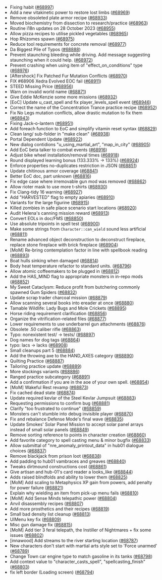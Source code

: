 * Fixing habit ([#68997](https://github.com/CleverRaven/Cataclysm-DDA/pull/68997))
* Add a new vitakinetic power to restore lost limbs ([#68969](https://github.com/CleverRaven/Cataclysm-DDA/pull/68969))
* Remove obsoleted plate armor recipe  ([#68933](https://github.com/CleverRaven/Cataclysm-DDA/pull/68933))
* Moved biochemistry from dissection to research/practice ([#68963](https://github.com/CleverRaven/Cataclysm-DDA/pull/68963))
* Routine i18n updates on 28 October 2023 ([#68955](https://github.com/CleverRaven/Cataclysm-DDA/pull/68955))
* Allow pizza recipes to utilise pickled vegetables ([#68965](https://github.com/CleverRaven/Cataclysm-DDA/pull/68965))
* Hop Rhizomes spawn ([#68975](https://github.com/CleverRaven/Cataclysm-DDA/pull/68975))
* Reduce tool requirements for concrete removal ([#68977](https://github.com/CleverRaven/Cataclysm-DDA/pull/68977))
* Da Biggest Pile of Typos ([#68888](https://github.com/CleverRaven/Cataclysm-DDA/pull/68888))
* Prevent staunching bleeding while driving. Add message suggesting staunching when it could help. ([#68972](https://github.com/CleverRaven/Cataclysm-DDA/pull/68972))
* Prevent crashing when using item of "effect_on_conditions" type ([#68976](https://github.com/CleverRaven/Cataclysm-DDA/pull/68976))
* [Aftershock] Fix Patched Fur Mutation Conflicts ([#68970](https://github.com/CleverRaven/Cataclysm-DDA/pull/68970))
* FIX #68906  Xedra Evolved EOC fail ([#68911](https://github.com/CleverRaven/Cataclysm-DDA/pull/68911))
* STEED Missing Price ([#68956](https://github.com/CleverRaven/Cataclysm-DDA/pull/68956))
* Warn on invalid world name ([#68871](https://github.com/CleverRaven/Cataclysm-DDA/pull/68871))
* Give Eddie McKenzie some more missions ([#68932](https://github.com/CleverRaven/Cataclysm-DDA/pull/68932))
* [EoC] Update u_cast_spell and fix player_levels_spell event ([#68946](https://github.com/CleverRaven/Cataclysm-DDA/pull/68946))
* Correct the name of the Concentration Trance practice recipe ([#68952](https://github.com/CleverRaven/Cataclysm-DDA/pull/68952))
* Fix No Legs mutation conflicts, allow drastic mutation to fix them ([#68943](https://github.com/CleverRaven/Cataclysm-DDA/pull/68943))
* Fixing Jack-o-lantern ([#68951](https://github.com/CleverRaven/Cataclysm-DDA/pull/68951))
* Add foreach function to EoC and simplify vitamin reset syntax ([#68829](https://github.com/CleverRaven/Cataclysm-DDA/pull/68829))
* Clean lang/ sub-folder in "make clean" ([#68938](https://github.com/CleverRaven/Cataclysm-DDA/pull/68938))
* Portal Dependent Update ([#68922](https://github.com/CleverRaven/Cataclysm-DDA/pull/68922))
* New dialog contidions "u_using_martial_art", "map_in_city" ([#68905](https://github.com/CleverRaven/Cataclysm-DDA/pull/68905))
* Add EoC beta talker to combat events ([#68916](https://github.com/CleverRaven/Cataclysm-DDA/pull/68916))
* Adjust bike wheel installation/removal times ([#68918](https://github.com/CleverRaven/Cataclysm-DDA/pull/68918))
* Round displayed learning bonus (133.333% -> 133%) ([#68924](https://github.com/CleverRaven/Cataclysm-DDA/pull/68924))
* Enforce properties no-duplicates restriction in JSON ([#68851](https://github.com/CleverRaven/Cataclysm-DDA/pull/68851))
* Update chitinous armor coverage ([#68841](https://github.com/CleverRaven/Cataclysm-DDA/pull/68841))
* Better EoC doc, part unknown ([#68816](https://github.com/CleverRaven/Cataclysm-DDA/pull/68816))
* Fix edge case where irremovable gun mod was removed ([#68862](https://github.com/CleverRaven/Cataclysm-DDA/pull/68862))
* Allow rioter mask to use more t-shirts ([#68930](https://github.com/CleverRaven/Cataclysm-DDA/pull/68930))
* Fix Clang-tidy 16 warning ([#68927](https://github.com/CleverRaven/Cataclysm-DDA/pull/68927))
* Add "HARVESTED" flag to empty apiaries ([#68910](https://github.com/CleverRaven/Cataclysm-DDA/pull/68910))
* Variants for the large figurine ([#68915](https://github.com/CleverRaven/Cataclysm-DDA/pull/68915))
* Killed zombies in safe place scenario start locations ([#68920](https://github.com/CleverRaven/Cataclysm-DDA/pull/68920))
* Audit Helena's canning mission reward ([#68913](https://github.com/CleverRaven/Cataclysm-DDA/pull/68913))
* Convert EOLs in doc/FMS ([#68850](https://github.com/CleverRaven/Cataclysm-DDA/pull/68850))
* Use absolute tripoints in spell test ([#68900](https://github.com/CleverRaven/Cataclysm-DDA/pull/68900))
* Make some strings from ``Character::can_wield`` sound less artificial ([#68811](https://github.com/CleverRaven/Cataclysm-DDA/pull/68811))
* Rename advanced object deconstruction to deconstruct fireplace, replace stone fireplace with brick fireplace ([#68904](https://github.com/CleverRaven/Cataclysm-DDA/pull/68904))
* [MoM] Re-bring contemplation factor in line with spellbook reading ([#68893](https://github.com/CleverRaven/Cataclysm-DDA/pull/68893))
* Boat hulls sinking when damaged ([#68814](https://github.com/CleverRaven/Cataclysm-DDA/pull/68814))
* Body heat temperature refactor to standard units. ([#68796](https://github.com/CleverRaven/Cataclysm-DDA/pull/68796))
* Allow atomic coffeemakers to be plugged in ([#68812](https://github.com/CleverRaven/Cataclysm-DDA/pull/68812))
* Add the HAS_MIND flag to appropriate monsters in in-repo mods ([#68852](https://github.com/CleverRaven/Cataclysm-DDA/pull/68852))
* My Sweet Cataclysm: Reduce profit from butchering commonly spawned Gum Spiders ([#68832](https://github.com/CleverRaven/Cataclysm-DDA/pull/68832))
* Update scrap trader charcoal mission ([#68879](https://github.com/CleverRaven/Cataclysm-DDA/pull/68879))
* Allow scanning several books into ereader at once ([#68880](https://github.com/CleverRaven/Cataclysm-DDA/pull/68880))
* Tamable Wildlife: Lady Bugs and Mole Crickets ([#68895](https://github.com/CleverRaven/Cataclysm-DDA/pull/68895))
* Horse riding requirement clarification ([#68856](https://github.com/CleverRaven/Cataclysm-DDA/pull/68856))
* Organize the vitrification-related files ([#68877](https://github.com/CleverRaven/Cataclysm-DDA/pull/68877))
* Lower requirements to use underbarrel gun attachments ([#68876](https://github.com/CleverRaven/Cataclysm-DDA/pull/68876))
* Obsolete .50 caliber rifle ([#68863](https://github.com/CleverRaven/Cataclysm-DDA/pull/68863))
* Typo: nonexistent test/ -> tests/ ([#68897](https://github.com/CleverRaven/Cataclysm-DDA/pull/68897))
* Dog names for dog tags ([#68864](https://github.com/CleverRaven/Cataclysm-DDA/pull/68864))
* typo: lacs -> lacks ([#68908](https://github.com/CleverRaven/Cataclysm-DDA/pull/68908))
* Small cleanups part 5 ([#68884](https://github.com/CleverRaven/Cataclysm-DDA/pull/68884))
* Add the throwing axe to the HAND_AXES category ([#68890](https://github.com/CleverRaven/Cataclysm-DDA/pull/68890))
* Quilting Practice ([#68887](https://github.com/CleverRaven/Cataclysm-DDA/pull/68887))
* Tailoring practice update ([#68889](https://github.com/CleverRaven/Cataclysm-DDA/pull/68889))
* More stockings variants ([#68886](https://github.com/CleverRaven/Cataclysm-DDA/pull/68886))
* Ranged practice subcategory ([#68891](https://github.com/CleverRaven/Cataclysm-DDA/pull/68891))
* Add a confirmation if you are in the aoe of your own spell. ([#68854](https://github.com/CleverRaven/Cataclysm-DDA/pull/68854))
* [MoM] Wakeful Rest revamp ([#68873](https://github.com/CleverRaven/Cataclysm-DDA/pull/68873))
* Fix cached dead state ([#68874](https://github.com/CleverRaven/Cataclysm-DDA/pull/68874))
* Update required kevlar of the Steel Kevlar Jumpsuit ([#68883](https://github.com/CleverRaven/Cataclysm-DDA/pull/68883))
* Requesting permissions to confirm bug ([#68881](https://github.com/CleverRaven/Cataclysm-DDA/pull/68881))
* Clarify "too frustrated to continue" ([#68859](https://github.com/CleverRaven/Cataclysm-DDA/pull/68859))
* Monsters can't stumble into debug invisible player ([#68870](https://github.com/CleverRaven/Cataclysm-DDA/pull/68870))
* Fix and rebalance Defense Mode's final wave ([#68835](https://github.com/CleverRaven/Cataclysm-DDA/pull/68835))
* Update Smokes' Solar Panel Mission to accept solar panel arrays instead of small solar panels ([#68849](https://github.com/CleverRaven/Cataclysm-DDA/pull/68849))
* Remove sorting reference to points in character creation ([#68860](https://github.com/CleverRaven/Cataclysm-DDA/pull/68860))
* Add favorite category to spell casting menu & minor bugfix ([#68833](https://github.com/CleverRaven/Cataclysm-DDA/pull/68833))
* Allow submittal of "nre_anomaly_printout_data" in hub01 dialogue choices ([#68837](https://github.com/CleverRaven/Cataclysm-DDA/pull/68837))
* Remove blackjack from prison loot ([#68838](https://github.com/CleverRaven/Cataclysm-DDA/pull/68838))
* Add padding to hub01 vambraces and greaves ([#68840](https://github.com/CleverRaven/Cataclysm-DDA/pull/68840))
* Tweaks dirtmound constructions cost ([#68861](https://github.com/CleverRaven/Cataclysm-DDA/pull/68861))
* Give artisan and hub-01's card reader a looks_like ([#68844](https://github.com/CleverRaven/Cataclysm-DDA/pull/68844))
* Adds raised blindfolds and ability to lower them ([#68825](https://github.com/CleverRaven/Cataclysm-DDA/pull/68825))
* [MoM] Add scaling to Metaphysics XP gain from powers, add penalty for power failure ([#68821](https://github.com/CleverRaven/Cataclysm-DDA/pull/68821))
* Explain why wielding an item from pick-up menu fails ([#68810](https://github.com/CleverRaven/Cataclysm-DDA/pull/68810))
* [MoM] Add Sense Minds telepathic power ([#68804](https://github.com/CleverRaven/Cataclysm-DDA/pull/68804))
* Anvil disassembly recipes ([#68807](https://github.com/CleverRaven/Cataclysm-DDA/pull/68807))
* Add more prosthetics and their recipes ([#68819](https://github.com/CleverRaven/Cataclysm-DDA/pull/68819))
* Small bad density list cleanup ([#68813](https://github.com/CleverRaven/Cataclysm-DDA/pull/68813))
* UIMenu key fix ([#68809](https://github.com/CleverRaven/Cataclysm-DDA/pull/68809))
* Misc gun damage fix ([#68815](https://github.com/CleverRaven/Cataclysm-DDA/pull/68815))
* [MoM] Add tier 3 feral telepath, the Instiller of Nightmares + fix some issues ([#68802](https://github.com/CleverRaven/Cataclysm-DDA/pull/68802))
* [innawood] Add streams to the river starting location ([#68787](https://github.com/CleverRaven/Cataclysm-DDA/pull/68787))
* New characters don't start with martial arts style set to 'Force unarmed' ([#68789](https://github.com/CleverRaven/Cataclysm-DDA/pull/68789))
* Change Town car engine type to match gasoline in its tanks ([#68798](https://github.com/CleverRaven/Cataclysm-DDA/pull/68798))
* Add context value to "character_casts_spell", "spellcasting_finish" ([#68803](https://github.com/CleverRaven/Cataclysm-DDA/pull/68803))
* fix left border (Loading screen) ([#68794](https://github.com/CleverRaven/Cataclysm-DDA/pull/68794))
